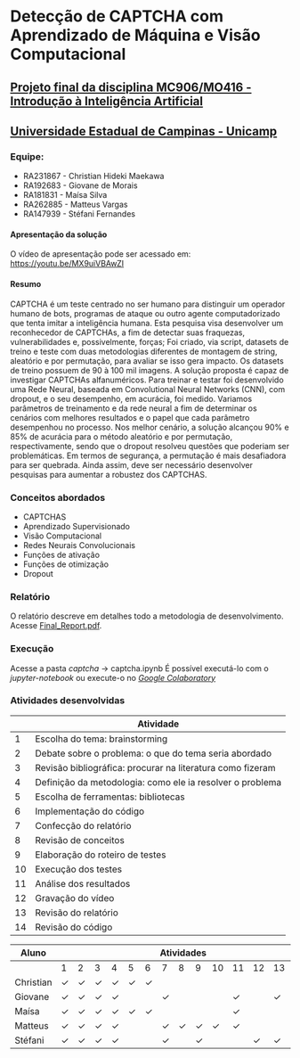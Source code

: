 # Detecção de CAPTCHA com Aprendizado de Máquina e Visão Computacional

## <a href="https://www.ic.unicamp.br/~esther/teaching/2020s1/mc906/index.html">Projeto final da disciplina MC906/MO416 - Introdução à Inteligência Artificial</a>
## <a href="https://www.unicamp.br/unicamp/">Universidade Estadual de Campinas - Unicamp</a>

### Equipe:
* RA231867 - Christian Hideki Maekawa
* RA192683 - Giovane de Morais
* RA181831 - Maísa Silva 
* RA262885 - Matteus Vargas
* RA147939 - Stéfani Fernandes

#### Apresentação da solução

O vídeo de apresentação pode ser acessado em: https://youtu.be/MX9uiVBAwZI

#### Resumo

CAPTCHA é um teste centrado no ser humano para distinguir um operador humano de bots, programas de ataque ou outro agente computadorizado que tenta imitar a inteligência humana. Esta pesquisa visa desenvolver um reconhecedor de CAPTCHAs, a fim de detectar suas fraquezas, vulnerabilidades e, possivelmente, forças; Foi criado, via script, datasets de treino e teste com duas metodologias diferentes de montagem de string, aleatório e por permutação, para avaliar se isso gera impacto. Os datasets de treino possuem de 90 à 100 mil imagens. A solução proposta é capaz de investigar CAPTCHAs alfanuméricos. Para treinar e testar foi desenvolvido uma Rede Neural, baseada em Convolutional Neural Networks (CNN), com dropout, e o seu desempenho, em acurácia, foi medido. Variamos parâmetros de treinamento e da rede neural a fim de determinar os cenários com melhores resultados e o papel que cada parâmetro desempenhou no processo. Nos melhor cenário, a solução alcançou 90% e 85% de acurácia para o método aleatório e por permutação, respectivamente, sendo que o dropout resolveu questões que poderiam ser problemáticas. Em termos de segurança, a permutação é mais desafiadora para ser quebrada. Ainda assim, deve ser necessário desenvolver pesquisas para aumentar a robustez dos CAPTCHAS.

### Conceitos abordados
* CAPTCHAS
* Aprendizado Supervisionado
* Visão Computacional
* Redes Neurais Convolucionais
* Funções de ativação
* Funções de otimização
* Dropout

### Relatório

O relatório descreve em detalhes todo a metodologia de desenvolvimento. Acesse <a href="https://github.com/MatteusStranger/final_project_ia/blob/master/Final_Report.pdf">Final_Report.pdf</a>.

### Execução

Acesse a pasta *captcha* -> captcha.ipynb
É possível executá-lo com o *jupyter-notebook* ou execute-o no <a href="https://colab.research.google.com/github/MatteusStranger/final_project_ia/blob/master/captcha/Captcha_maisa.ipynb">*Google Colaboratory*</a>

### Atividades desenvolvidas

<table id="tg-jqkp6">
<thead>
  <tr>
    <th></th>
    <th>Atividade</th>
  </tr>
</thead>
<tbody>
  <tr>
    <td>1</td>
    <td>Escolha do tema: brainstorming</td>
  </tr>
  <tr>
    <td>2</td>
    <td>Debate sobre o problema: o que do tema seria abordado</td>
  </tr>
  <tr>
    <td>3</td>
    <td>Revisão bibliográfica: procurar na literatura como fizeram</td>
  </tr>
  <tr>
    <td>4</td>
    <td>Definição da metodologia: como ele ia resolver o problema</td>
  </tr>
  <tr>
    <td>5</td>
    <td>Escolha de ferramentas: bibliotecas</td>
  </tr>
  <tr>
    <td>6</td>
    <td>Implementação do código</td>
  </tr>
  <tr>
    <td>7</td>
    <td>Confecção do relatório</td>
  </tr>
  <tr>
    <td>8</td>
    <td>Revisão de conceitos</td>
  </tr>
  <tr>
    <td>9</td>
    <td>Elaboração do roteiro de testes</td>
  </tr>
  <tr>
    <td>10</td>
    <td>Execução dos testes</td>
  </tr>
  <tr>
    <td>11</td>
    <td>Análise dos resultados</td>
  </tr>
  <tr>
    <td>12</td>
    <td>Gravação do vídeo</td>
  </tr>
  <tr>
    <td>13</td>
    <td>Revisão do relatório</td>
  </tr>
  <tr>
    <td>14</td>
    <td>Revisão do código</td>
  </tr>
</tbody>
</table>

<table id="tg-xUXio">
<thead>
  <tr>
    <th>Aluno</th>
    <th colspan="14">Atividades</th>
  </tr>
</thead>
<tbody>
  <tr>
    <td></td>
    <td>1</td>
    <td>2</td>
    <td>3</td>
    <td>4</td>
    <td>5</td>
    <td>6</td>
    <td>7</td>
    <td>8</td>
    <td>9</td>
    <td>10</td>
    <td>11</td>
    <td>12</td>
    <td>13</td>
    <td>14</td>
  </tr>
  <tr>
    <td>Christian</td>
    <td>✓</td>
    <td>✓</td>
    <td>✓</td>
    <td>✓</td>
    <td>✓</td>
    <td>✓</td>
    <td></td>
    <td></td>
    <td></td>
    <td></td>
    <td></td>
    <td></td>
    <td></td>
    <td>✓</td>
  </tr>
  <tr>
    <td>Giovane</td>
    <td>✓</td>
    <td>✓</td>
    <td>✓</td>
    <td>✓</td>
    <td></td>
    <td></td>
    <td>✓</td>
    <td></td>
    <td></td>
    <td></td>
    <td>✓</td>
    <td></td>
    <td>✓</td>
    <td></td>
  </tr>
  <tr>
    <td>Maísa</td>
    <td>✓</td>
    <td>✓</td>
    <td>✓</td>
    <td>✓</td>
    <td>✓</td>
    <td>✓</td>
    <td></td>
    <td></td>
    <td></td>
    <td></td>
    <td>✓</td>
    <td></td>
    <td></td>
    <td>✓</td>
  </tr>
  <tr>
    <td>Matteus</td>
    <td>✓</td>
    <td>✓</td>
    <td>✓</td>
    <td>✓</td>
    <td></td>
    <td></td>
    <td>✓</td>
    <td>✓</td>
    <td>✓</td>
    <td>✓</td>
    <td>✓</td>
    <td></td>
    <td></td>
    <td>✓</td>
  </tr>
  <tr>
    <td>Stéfani</td>
    <td>✓</td>
    <td>✓</td>
    <td>✓</td>
    <td>✓</td>
    <td></td>
    <td></td>
    <td>✓</td>
    <td></td>
    <td>✓</td>
    <td></td>
    <td></td>
    <td>✓</td>
    <td>✓</td>
    <td></td>
  </tr>
</tbody>
</table>
